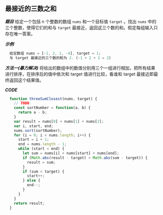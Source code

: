 ## 最接近的三数之和

***题目***
给定一个包括 n 个整数的数组 `nums` 和一个目标值 `target` 。找出 `nums` 中的三个整数，使得它们的和与 `target` 最接近，返回这三个数的和。假定每组输入只存在唯一答案。

***示例***
``` javascript
  给定数组 nums = [-1, 2, 1, -4], target = 1;
  与 target 最接近的三个数的和为 2. (-1 + 2 + 1 = 2)
```

***方法一(暴力解决)***
将给出的数组中的数值分别用三个一组进行相加，把所有结果进行排序，在排序后的值中依次和 target 值进行比较，看谁和 target 最接近即最终返回这个结果值。


***CODE***
``` javascript
  function threeSumClosest(nums, target) {
    // TODO:
    const sortNumber = function(a, b) {
      return a - b;
    }
    var result = nums[0] + nums[1] + nums[2];
    var i, start, end;
    nums.sort(sortNumber);
    for (i = 0; i < nums.length; i++) {
      start = i + 1;
      end = nums.length - 1;
      while (start < end) {
        let sum = nums[i] + nums[start] + nums[end];
        if (Math.abs(result - target) > Math.abs(sum - target)) {
          result = sum;
        }
        if (sum < target) {
          start++;
        } else {
          end--;
        }
      }
    }
    return result;
  }
```
